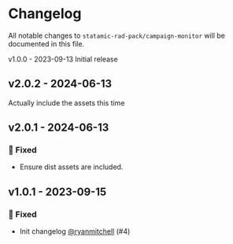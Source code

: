 # Changelog

All notable changes to `statamic-rad-pack/campaign-monitor` will be documented in this file.

v1.0.0 - 2023-09-13
Initial release

## v2.0.2 - 2024-06-13

Actually include the assets this time

## v2.0.1 - 2024-06-13

### 🐛 Fixed

- Ensure dist assets are included.

## v1.0.1 - 2023-09-15

### 🐛 Fixed

- Init changelog [@ryanmitchell](https://github.com/ryanmitchell) (#4)
